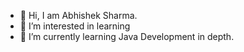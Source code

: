 - 👋 Hi, I am Abhishek Sharma.
- 👀 I’m interested in learning
- 🌱 I’m currently learning Java Development in depth.

<!---
asharma-it/asharma-it is a ✨ special ✨ repository because its `README.md` (this file) appears on your GitHub profile.
You can click the Preview link to take a look at your changes.
--->
